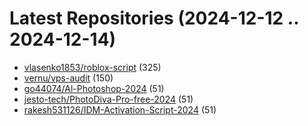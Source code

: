 # Latest Repositories (2024-12-12 .. 2024-12-14)

- [vlasenko1853/roblox-script](https://github.com/vlasenko1853/roblox-script) (325)
- [vernu/vps-audit](https://github.com/vernu/vps-audit) (150)
- [go44074/Al-Photoshop-2024](https://github.com/go44074/Al-Photoshop-2024) (51)
- [jesto-tech/PhotoDiva-Pro-free-2024](https://github.com/jesto-tech/PhotoDiva-Pro-free-2024) (51)
- [rakesh531126/IDM-Activation-Script-2024](https://github.com/rakesh531126/IDM-Activation-Script-2024) (51)
